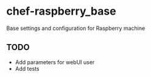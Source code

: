 # chef-raspberry_base
Base settings and configuration for Raspberry machine

## TODO

* Add parameters for webUI user
* Add tests

